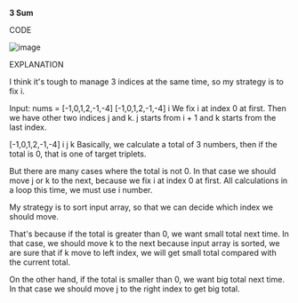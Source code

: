 **3 Sum**

CODE

![image](https://github.com/user-attachments/assets/288a8b54-e628-4234-b3bf-ff7ee164dcfa)

EXPLANATION

I think it's tough to manage 3 indices at the same time, so my strategy is to fix i.

Input: nums = [-1,0,1,2,-1,-4]
[-1,0,1,2,-1,-4]
  i
We fix i at index 0 at first. Then we have other two indices j and k. j starts from i + 1 and k starts from the last index.

[-1,0,1,2,-1,-4]
  i j         k
Basically, we calculate a total of 3 numbers, then if the total is 0, that is one of target triplets.

But there are many cases where the total is not 0. In that case we should move j or k to the next, because we fix i at index 0 at first. All calculations in a loop this time, we must use i number.

My strategy is to sort input array, so that we can decide which index we should move.

That's because if the total is greater than 0, we want small total next time. In that case, we should move k to the next because input array is sorted, we are sure that if k move to left index, we will get small total compared with the current total.

On the other hand, if the total is smaller than 0, we want big total next time. In that case we should move j to the right index to get big total.
